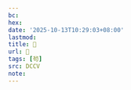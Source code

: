```yaml
---
bc:
hex:
date: '2025-10-13T10:29:03+08:00'
lastmod:
title: 􂨭
url: 􂨭
tags: [茍]
src: DCCV
note:
---
```

